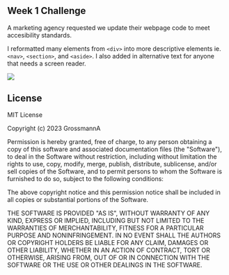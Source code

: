 # <Week One Challenge>

## Week 1 Challenge

A marketing agency requested we update their webpage code to meet accesibility standards.

I reformatted many elements from `<div>` into more descriptive elements ie. `<nav>`, `<section>`, and `<aside>`.
I also added in alternative text for anyone that needs a screen reader.

<img src="grossmanna.github.io_week-one-challenge_.png">

## License

MIT License

Copyright (c) 2023 GrossmannA

Permission is hereby granted, free of charge, to any person obtaining a copy
of this software and associated documentation files (the "Software"), to deal
in the Software without restriction, including without limitation the rights
to use, copy, modify, merge, publish, distribute, sublicense, and/or sell
copies of the Software, and to permit persons to whom the Software is
furnished to do so, subject to the following conditions:

The above copyright notice and this permission notice shall be included in all
copies or substantial portions of the Software.

THE SOFTWARE IS PROVIDED "AS IS", WITHOUT WARRANTY OF ANY KIND, EXPRESS OR
IMPLIED, INCLUDING BUT NOT LIMITED TO THE WARRANTIES OF MERCHANTABILITY,
FITNESS FOR A PARTICULAR PURPOSE AND NONINFRINGEMENT. IN NO EVENT SHALL THE
AUTHORS OR COPYRIGHT HOLDERS BE LIABLE FOR ANY CLAIM, DAMAGES OR OTHER
LIABILITY, WHETHER IN AN ACTION OF CONTRACT, TORT OR OTHERWISE, ARISING FROM,
OUT OF OR IN CONNECTION WITH THE SOFTWARE OR THE USE OR OTHER DEALINGS IN THE
SOFTWARE.